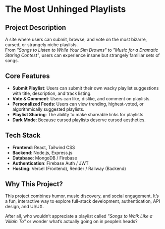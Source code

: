 # The Most Unhinged Playlists  

## Project Description  
A site where users can submit, browse, and vote on the most bizarre, cursed, or strangely niche playlists.  
From *"Songs to Listen to While Your Sim Drowns"* to *"Music for a Dramatic Staring Contest"*, users can experience insane but strangely familiar sets of songs.  

## Core Features  

- **Submit Playlist**: Users can submit their own wacky playlist suggestions with title, description, and track listing.  
- **Vote & Comment**: Users can like, dislike, and comment on playlists.  
- **Personalized Feeds**: Users can view trending, highest-voted, or algorithmically suggested playlists.  
- **Playlist Sharing**: The ability to make shareable links for playlists.  
- **Dark Mode**: Because cursed playlists deserve cursed aesthetics.  

## Tech Stack  

- **Frontend**: React, Tailwind CSS  
- **Backend**: Node.js, Express.js  
- **Database**: MongoDB / Firebase  
- **Authentication**: Firebase Auth / JWT  
- **Hosting**: Vercel (Frontend), Render / Railway (Backend)  

## Why This Project?  
This project combines humor, music discovery, and social engagement. It’s a fun, interactive way to explore full-stack development, authentication, API design, and UI/UX.  

After all, who wouldn’t appreciate a playlist called *"Songs to Walk Like a Villain To"* or wonder what’s actually going on in people’s heads?  
